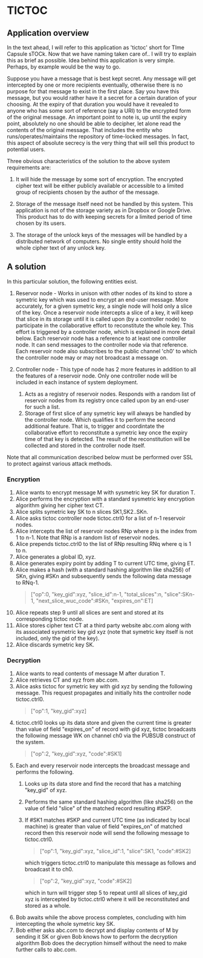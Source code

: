 # TICTOC

## Application overview

In the text ahead, I will refer to this application as 'tictoc' short for TIme Capsule sTOCk. Now that we have naming taken care of.. I will try to explain this as brief as possible. Idea behind this application is very simple. Perhaps, by example would be the way to go.

Suppose you have a message that is best kept secret. Any message will get intercepted by one or more recipients eventually, otherwise there is no purpose for that message to exist in the first place. Say you have this message, but you would rather have it a secret for a certain duration of your choosing. At the expiry of that duration you would have it revealed to anyone who has some sort of reference (say a URI) to the encrypted form of the original message. An important point to note is, up until the expiry point, absolutely no one should be able to decipher, let alone read the contents of the original message. That includes the entity who runs/operates/maintains the repository of time-locked messages. In fact, this aspect of absolute secrecy is the very thing that will sell this product to potential users.

Three obvious characteristics of the solution to the above system requirements are:

1. It will hide the message by some sort of encryption. The encrypted cipher text will be either publicly available or accessible to a limited group of recipients chosen by the author of the message.

2. Storage of the message itself need not be handled by this system. This application is not of the storage variety as in Dropbox or Google Drive. This product has to do with keeping secrets for a limited period of time chosen by its users.

3. The storage of the unlock keys of the messages will be handled by a distributed network of computers. No single entity should hold the whole cipher text of any unlock key.


## A solution

In this particular solution, the following entities exist.

1. Reservor node - Works in unison with other nodes of its kind to store a symetric key which was used to encrypt an end-user message. More accurately, for a given symetric key, a single node will hold only a slice of the key. Once a reservoir node intercepts a slice of a key, it will keep that slice in its storage until it is called upon (by a controller node) to participate in the collaborative effort to reconstitute the whole key. This effort is triggered by a controller node, which is explained in more detail below. Each reservoir node has a reference to at least one controller node. It can send messages to the controller node via that reference. Each reservoir node also subscribes to the public channel 'ch0' to which the controller node may or may not broadcast a message on.

2. Controller node - This type of node has 2 more features in addition to all the features of a reservoir node. Only one controller node will be included in each instance of system deployment.
    1. Acts as a registry of reservoir nodes. Responds with a random list of reservoir nodes from its registry once called upon by an end-user for such a list.
    2. Storage of first slice of any symetric key will always be handled by the controller node. Which qualifies it to perform the second additional feature. That is, to trigger and coordintate the collaborative effort to reconstitute a symetric key once the expiry time of that key is detected. The result of the reconstitution will be collected and stored in the controller node itself.

Note that all communication described below must be performed over SSL to protect against various attack methods.

### Encryption

1. Alice wants to encrypt message M with sysmetric key SK for duration T.
2. Alice performs the encryption with a standard sysmetric key encryption algorithm giving her cipher text CT.
3. Alice splits symetric key SK to n slices SK1,SK2..SKn.
4. Alice asks tictoc controller node tictoc.ctrl0 for a list of n-1 reservoir nodes.
5. Alice intercepts the list of reservoir nodes RNp where p is the index from 1 to n-1. Note that RNp is a random list of reservoir nodes.
6. Alice prepends tictoc.ctrl0 to the list of RNp resulting RNq where q is 1 to n.
7. Alice generates a global ID, xyz.
8. Alice generates expiry point by adding T to current UTC time, giving ET.
9. Alice makes a hash (with a standard hashing algorithm like sha256) of SKn, giving #SKn and subsequently sends the following data message to RNq-1.
    > ["op":0, "key_gid":xyz, "slice_id":n-1, "total_slices":n, "slice":SKn-1, "next_slice_wuc_code":#SKn, "expires_on":ET]
10. Alice repeats step 9 until all slices are sent and stored at its corresponding tictoc node.
11. Alice stores cipher text CT at a third party website abc.com along with its associated sysmetric key gid xyz (note that symetric key itself is not included, only the gid of the key).
12. Alice discards symetric key SK.

### Decryption

1. Alice wants to read contents of message M after duration T.
2. Alice retrieves CT and xyz from abc.com.
3. Alice asks tictoc for symetric key with gid xyz by sending the following message. This request propagates and initially hits the controller node tictoc.ctrl0.
    > ["op":1, "key_gid":xyz]
4. tictoc.ctrl0 looks up its data store and given the current time is greater than value of field "expires_on" of record with gid xyz, tictoc broadcasts the following message WK on channel ch0 via the PUBSUB construct of the system.
    > ["op":2, "key_gid":xyz, "code":#SK1]
5. Each and every reservoir node intercepts the broadcast message and performs the following.
    1. Looks up its data store and find the record that has a matching "key_gid" of xyz.
    2. Performs the same standard hashing algorithm (like sha256) on the value of field "slice" of the matched record resulting #SKP.
    3. If #SK1 matches #SKP and current UTC time (as indicated by local machine) is greater than value of field "expires_on" of matched record then this reservoir node will send the following message to tictoc.ctrl0.
        > ["op":1, "key_gid":xyz, "slice_id":1, "slice":SK1, "code":#SK2]
        
        which triggers tictoc.ctrl0 to manipulate this message as follows and broadcast it to ch0.
        
        > ["op":2, "key_gid":xyz, "code":#SK2]
        
        which in turn will trigger step 5 to repeat until all slices of key_gid xyz is intercepted by tictoc.ctrl0 where it will be reconstituted and stored as a whole.
6. Bob awaits while the above process completes, concluding with him intercepting the whole symetric key SK.
7. Bob either asks abc.com to decrypt and display contents of M by sending it SK or given Bob knows how to perform the decryption algorithm Bob does the decryption himself without the need to make further calls to abc.com.